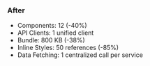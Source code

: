 ### After

- Components: 12 (-40%)
- API Clients: 1 unified client
- Bundle: 800 KB (-38%)
- Inline Styles: 50 references (-85%)
- Data Fetching: 1 centralized call per service
